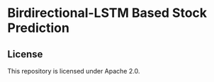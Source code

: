 # Birdirectional-LSTM Based Stock Prediction


## License
This repository is licensed under Apache 2.0.
